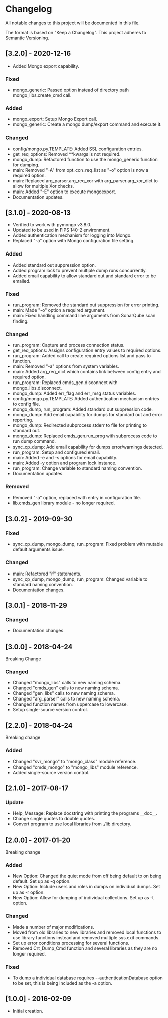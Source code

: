 # Changelog
All notable changes to this project will be documented in this file.

The format is based on "Keep a Changelog".  This project adheres to Semantic Versioning.


## [3.2.0] - 2020-12-16
- Added Mongo export capability.

### Fixed
- mongo_generic:  Passed option instead of directory path mongo_libs.create_cmd call.

### Added
- mongo_export:  Setup Mongo Export call.
- mongo_generic:  Create a mongo dump/export command and execute it.

### Changed
- config/mongo.py.TEMPLATE:  Added SSL configuration entries.
- get_req_options:  Removed \*\*kwargs is not required.
- mongo_dump:  Refactored function to use the mongo_generic function for dumping.
- main:  Removed "-A" from opt_con_req_list as "-o" option is now a required option.
- main:  Replaced arg_parser.arg_req_xor with arg_parser.arg_xor_dict to allow for multiple Xor checks.
- main:  Added "-E" option to execute mongoexport.
- Documentation updates.


## [3.1.0] - 2020-08-13
- Verified to work with pymongo v3.8.0.
- Updated to be used in FIPS 140-2 environment.
- Added authentication mechanism for logging into Mongo.
- Replaced "-a" option with Mongo configuration file setting.

### Added
- Added standard out suppression option.
- Added program lock to prevent multiple dump runs concurrently.
- Added email capability to allow standard out and standard error to be emailed.

### Fixed
- run_program:  Removed the standard out suppression for error printing.
- main:  Made "-o" option a required argument.
- main:  Fixed handling command line arguments from SonarQube scan finding.

### Changed
- run_program:  Capture and process connection status.
- get_req_options:  Assigns configuration entry values to required options.
- run_program:  Added call to create required options list and pass to function.
- main:  Removed "-a" options from system variables.
- main:  Added arg_req_dict which contains link between config entry and required option.
- run_program:  Replaced cmds_gen.disconnect with mongo_libs.disconnect.
- mongo_dump:  Added err_flag and err_msg status variables.
- config/mongo.py.TEMPLATE:  Added authentication mechanism entries to config file.
- mongo_dump, run_program: Added standard out suppression code.
- mongo_dump:  Add email capability for dumps for standard out and error reporting.
- mongo_dump:  Redirected subprocess stderr to file for printing to standard out.
- mongo_dump:  Replaced cmds_gen.run_prog with subprocess code to run dump command.
- sync_cp_dump:  Add email capability for dumps error/warnings detected.
- run_program:  Setup and configured email.
- main:  Added -e and -s options for email capability.
- main:  Added -y option and program lock instance.
- run_program:  Change variable to standard naming convention.
- Documentation updates.

### Removed
- Removed "-a" option, replaced with entry in configuration file.
- lib.cmds_gen library module - no longer required.


## [3.0.2] - 2019-09-30
### Fixed
- sync_cp_dump, mongo_dump, run_program:  Fixed problem with mutable default arguments issue.

### Changed
- main:  Refactored "if" statements.
- sync_cp_dump, mongo_dump, run_program:  Changed variable to standard naming convention.
- Documentation changes.


## [3.0.1] - 2018-11-29
### Changed
- Documentation changes.


## [3.0.0] - 2018-04-24
Breaking Change

### Changed
- Changed "mongo_libs" calls to new naming schema.
- Changed "cmds_gen" calls to new naming schema.
- Changed "gen_libs" calls to new naming schema.
- Changed "arg_parser" calls to new naming schema.
- Changed function names from uppercase to lowercase.
- Setup single-source version control.


## [2.2.0] - 2018-04-24
Breaking change

### Added
- Changed "svr_mongo" to "mongo_class" module reference.
- Changed "cmds_mongo" to "mongo_libs" module reference.
- Added single-source version control.


## [2.1.0] - 2017-08-17
### Update
- Help_Message:  Replace docstring with printing the programs \_\_doc\_\_.
- Change single quotes to double quotes.
- Convert program to use local libraries from ./lib directory.


## [2.0.0] - 2017-01-20
Breaking change

### Added
- New Option:  Changed the quiet mode from off being default to on being default.  Set up as -q option.
- New Option:  Include users and roles in dumps on individual dumps. Set up as -r option.
- New Option:  Allow for dumping of individual collections.  Set up as -t option.

### Changed
- Made a number of major modifications.
- Moved from old libraries to new libraries and removed local functions to use library functions instead and removed multiple sys.exit commands.
- Set up error conditions processing for several functions.
- Removed Crt_Dump_Cmd function and several libraries as they are no longer required.

### Fixed
- To dump a individual database requires --authenticationDatabase option to be set, this is being included as the -a option.


## [1.0.0] - 2016-02-09
- Initial creation.

